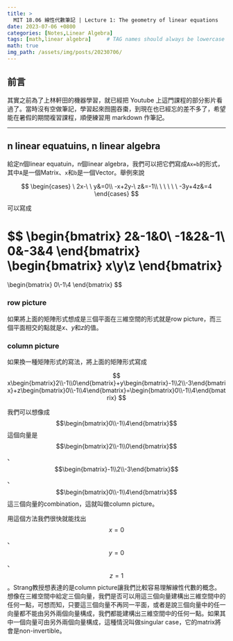 ```yaml
---
title: > 
  MIT 18.06 線性代數筆記 | Lecture 1: The geometry of linear equations
date: 2023-07-06 +0800
categories: [Notes,Linear Algebra]
tags: [math,linear algebra]     # TAG names should always be lowercase
math: true
img_path: /assets/img/posts/20230706/
---
```


## 前言

其實之前為了上林軒田的機器學習，就已經把 Youtube 上這門課程的部分影片看過了。當時沒有空做筆記，學習起來囫圇吞棗，到現在也已經忘的差不多了，希望能在暑假的期間複習課程，順便練習用 markdown 作筆記。

---

## n linear equatuins, n linear algebra

給定n個linear equatuin，n個linear algebra，我們可以把它們寫成`Ax=b`的形式，其中`A`是一個Matrix、`x`和`b`是一個Vector。舉例來說

$$
\begin{cases}
\ 2x-\ \ y&=0\\
-x+2y-\ z&=-1\\
\ \ \ \ \ -3y+4z&=4
\end{cases}
$$

可以寫成

$$
\begin{bmatrix}
2&-1&0\\
-1&2&-1\\
0&-3&4
\end{bmatrix}
\begin{bmatrix}
x\\y\\z
\end{bmatrix}
=
\begin{bmatrix}
0\\-1\\4
\end{bmatrix}
$$

### row picture
如果將上面的矩陣形式想成是三個平面在三維空間的形式就是row picture，而三個平面相交的點就是$x$、$y$和$z$的值。

### column picture
如果換一種矩陣形式的寫法，將上面的矩陣形式寫成

$$
x\begin{bmatrix}2\\-1\\0\end{bmatrix}+y\begin{bmatrix}-1\\2\\-3\end{bmatrix}+z\begin{bmatrix}0\\-1\\4\end{bmatrix}=\begin{bmatrix}0\\-1\\4\end{bmatrix}
$$

我們可以想像成
$$\begin{bmatrix}0\\-1\\4\end{bmatrix}$$
這個向量是
$$\begin{bmatrix}2\\-1\\0\end{bmatrix}$$
、
$$\begin{bmatrix}-1\\2\\-3\end{bmatrix}$$
、
$$\begin{bmatrix}0\\-1\\4\end{bmatrix}$$
這三個向量的combination，這就叫做column picture。

用這個方法我們很快就能找出$$x=0$$、$$y=0$$、$$z=1$$。Strang教授想表達的是column picture讓我們比較容易理解線性代數的概念。想像在三維空間中給定三個向量，我們是否可以用這三個向量建構出三維空間中的任何一點，可想而知，只要這三個向量不再同一平面，或者是說三個向量中的任一向量都不能由另外兩個向量構成，我們都能建構出三維空間中的任何一點。如果其中一個向量可由另外兩個向量構成，這種情況叫做singular case，它的matrix將會是non-invertible。